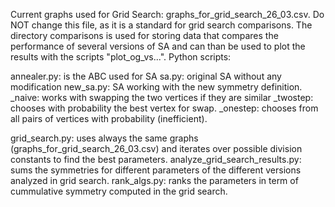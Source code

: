 Current graphs used for Grid Search: graphs_for_grid_search_26_03.csv. Do NOT change this file, as it is a standard for grid search comparisons.
The directory comparisons is used for storing data that compares the performance of several versions of SA and can than be used to plot the results with the scripts "plot_og_vs...".
Python scripts:

annealer.py: is the ABC used for SA
sa.py: original SA without any modification
new_sa.py: SA working with the new symmetry definition.
_naive: works with swapping the two vertices if they are similar
_twostep: chooses with probability the best vertex for swap.
_onestep: chooses from all pairs of vertices with probability (inefficient).

grid_search.py: uses always the same graphs (graphs_for_grid_search_26_03.csv) and iterates over possible division constants to find the best parameters.
analyze_grid_search_results.py: sums the symmetries for different parameters of the different versions analyzed in grid search.
rank_algs.py: ranks the parameters in term of cummulative symmetry computed in the grid search.
